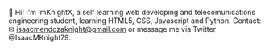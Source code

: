 👋 Hi! I'm ImKnightX, a self learning web developing and telecomunications engineering student, learning HTML5, CSS, Javascript and Python.
Contact: ✉ isaacmendozaknight@gmail.com or message me via Twitter @IsaacMKnight79.

<!---
ImKnightX/ImKnightX is a ✨ special ✨ repository because its `README.md` (this file) appears on your GitHub profile.
You can click the Preview link to take a look at your changes.
--->
